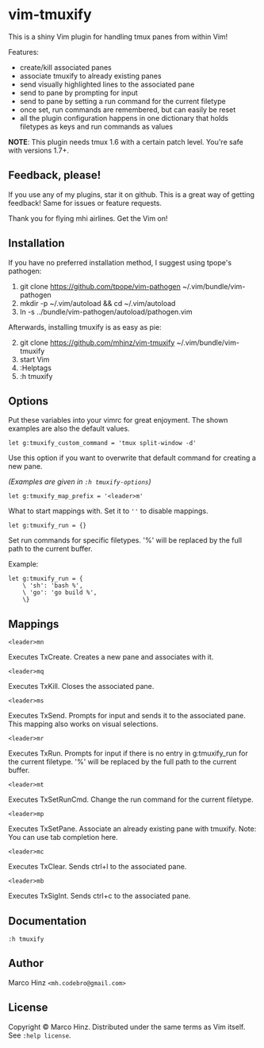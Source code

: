 # vim-tmuxify

This is a shiny Vim plugin for handling tmux panes from within Vim!

Features:

- create/kill associated panes
- associate tmuxify to already existing panes
- send visually highlighted lines to the associated pane
- send to pane by prompting for input
- send to pane by setting a run command for the current filetype
- once set, run commands are remembered, but can easily be reset
- all the plugin configuration happens in one dictionary that holds filetypes as
  keys and run commands as values

__NOTE__: This plugin needs tmux 1.6 with a certain patch level. You're safe
with versions 1.7+.

## Feedback, please!

If you use any of my plugins, star it on github. This is a great way of getting
feedback! Same for issues or feature requests.

Thank you for flying mhi airlines. Get the Vim on!

## Installation

If you have no preferred installation method, I suggest using tpope's pathogen:

1. git clone https://github.com/tpope/vim-pathogen ~/.vim/bundle/vim-pathogen
1. mkdir -p ~/.vim/autoload && cd ~/.vim/autoload
1. ln -s ../bundle/vim-pathogen/autoload/pathogen.vim

Afterwards, installing tmuxify is as easy as pie:

2. git clone https://github.com/mhinz/vim-tmuxify ~/.vim/bundle/vim-tmuxify
2. start Vim
2. :Helptags
2. :h tmuxify

## Options

Put these variables into your vimrc for great enjoyment. The shown examples
are also the default values.

```vim
let g:tmuxify_custom_command = 'tmux split-window -d'
```

Use this option if you want to overwrite that default command for creating a new
pane.

_(Examples are given in `:h tmuxify-options`)_

```vim
let g:tmuxify_map_prefix = '<leader>m'
```

What to start mappings with. Set it to `''` to disable mappings.

```vim
let g:tmuxify_run = {}
```

Set run commands for specific filetypes. '%' will be replaced by the full path
to the current buffer.

Example:

```vim
let g:tmuxify_run = {
    \ 'sh': 'bash %',
    \ 'go': 'go build %',
    \}
```

## Mappings

```vim
<leader>mn
```

Executes TxCreate. Creates a new pane and associates with it.

```vim
<leader>mq
```

Executes TxKill. Closes the associated pane.

```vim
<leader>ms
```

Executes TxSend. Prompts for input and sends it to the associated pane. This
mapping also works on visual selections.

```vim
<leader>mr
```

Executes TxRun. Prompts for input if there is no entry in g:tmuxify_run for
the current filetype. '%' will be replaced by the full path to the current
buffer.

```vim
<leader>mt
```

Executes TxSetRunCmd. Change the run command for the current filetype.

```vim
<leader>mp
```

Executes TxSetPane. Associate an already existing pane with tmuxify. Note: You
can use tab completion here.

```vim
<leader>mc
```

Executes TxClear. Sends ctrl+l to the associated pane.

```vim
<leader>mb
```

Executes TxSigInt. Sends ctrl+c to the associated pane.

## Documentation

`:h tmuxify`

## Author

Marco Hinz `<mh.codebro@gmail.com>`

## License

Copyright © Marco Hinz. Distributed under the same terms as Vim itself. See
`:help license`.
